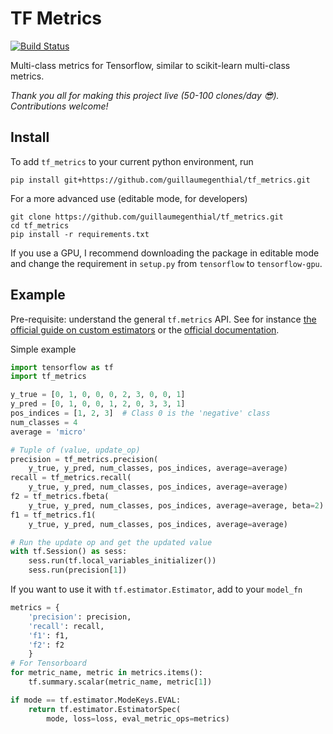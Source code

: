 # TF Metrics

[![Build Status](https://travis-ci.org/guillaumegenthial/tf_metrics.svg?branch=master)](https://travis-ci.org/guillaumegenthial/tf_metrics)

Multi-class metrics for Tensorflow, similar to scikit-learn multi-class metrics.

*Thank you all for making this project live (50-100 clones/day 😎). Contributions welcome!*

## Install

To add `tf_metrics` to your current python environment, run

```
pip install git+https://github.com/guillaumegenthial/tf_metrics.git
```

For a more advanced use (editable mode, for developers)

```
git clone https://github.com/guillaumegenthial/tf_metrics.git
cd tf_metrics
pip install -r requirements.txt
```

If you use a GPU, I recommend downloading the package in editable mode and change the requirement in `setup.py` from `tensorflow` to `tensorflow-gpu`.


## Example

Pre-requisite: understand the general `tf.metrics` API. See for instance [the official guide on custom estimators](https://www.tensorflow.org/guide/custom_estimators#evaluate) or the [official documentation](https://www.tensorflow.org/api_docs/python/tf/metrics/accuracy).


Simple example

```python
import tensorflow as tf
import tf_metrics

y_true = [0, 1, 0, 0, 0, 2, 3, 0, 0, 1]
y_pred = [0, 1, 0, 0, 1, 2, 0, 3, 3, 1]
pos_indices = [1, 2, 3]  # Class 0 is the 'negative' class
num_classes = 4
average = 'micro'

# Tuple of (value, update_op)
precision = tf_metrics.precision(
    y_true, y_pred, num_classes, pos_indices, average=average)
recall = tf_metrics.recall(
    y_true, y_pred, num_classes, pos_indices, average=average)
f2 = tf_metrics.fbeta(
    y_true, y_pred, num_classes, pos_indices, average=average, beta=2)
f1 = tf_metrics.f1(
    y_true, y_pred, num_classes, pos_indices, average=average)

# Run the update op and get the updated value
with tf.Session() as sess:
    sess.run(tf.local_variables_initializer())
    sess.run(precision[1])
```


If you want to use it with `tf.estimator.Estimator`, add to your `model_fn`


```python
metrics = {
    'precision': precision,
    'recall': recall,
    'f1': f1,
    'f2': f2
    }
# For Tensorboard
for metric_name, metric in metrics.items():
    tf.summary.scalar(metric_name, metric[1])

if mode == tf.estimator.ModeKeys.EVAL:
    return tf.estimator.EstimatorSpec(
        mode, loss=loss, eval_metric_ops=metrics)
```
